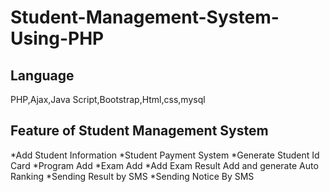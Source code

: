 # Student-Management-System-Using-PHP

Language
-----------------------
PHP,Ajax,Java Script,Bootstrap,Html,css,mysql


Feature of Student Management System
-----------------------------
*Add Student Information
*Student Payment System
*Generate Student Id Card
*Program Add
*Exam Add
*Add Exam Result Add and generate Auto Ranking
*Sending Result by SMS
*Sending Notice By SMS
